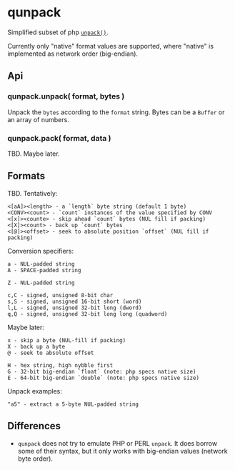 qunpack
=======

Simplified subset of php [`unpack()`](http://php.net/manual/en/function.unpack.php).

Currently only "native" format values are supported, where "native" is implemented as
network order (big-endian).


Api
---

### qunpack.unpack( format, bytes )

Unpack the `bytes` according to the `format` string.  Bytes can be a `Buffer` or an
array of numbers.

### qunpack.pack( format, data )

TBD.  Maybe later.


Formats
-------

TBD.  Tentatively:

    <[aA]><length> - a `length` byte string (default 1 byte)
    <CONV><count> - `count` instances of the value specified by CONV
    <[x]><counte> - skip ahead `count` bytes (NUL fill if packing)
    <[X]><count> - back up `count` bytes
    <[@]><offset> - seek to absolute position `offset` (NUL fill if packing)

Conversion specifiers:

    a - NUL-padded string
    A - SPACE-padded string

    Z - NUL-padded string

    c,C - signed, unsigned 8-bit char
    s,S - signed, unsigned 16-bit short (word)
    l,L - signed, unsigned 32-bit long (dword)
    q,Q - signed, unsigned 32-bit long long (quadword)

Maybe later:

    x - skip a byte (NUL-fill if packing)
    X - back up a byte
    @ - seek to absolute offset

    H - hex string, high nybble first
    G - 32-bit big-endian `float` (note: php specs native size)
    E - 64-bit big-endian `double` (note: php specs native size)

Unpack examples:

    "a5" - extract a 5-byte NUL-padded string


Differences
-----------

- `qunpack` does not try to emulate PHP or PERL `unpack`.  It does borrow some of
  their syntax, but it only works with big-endian values (network byte order).
